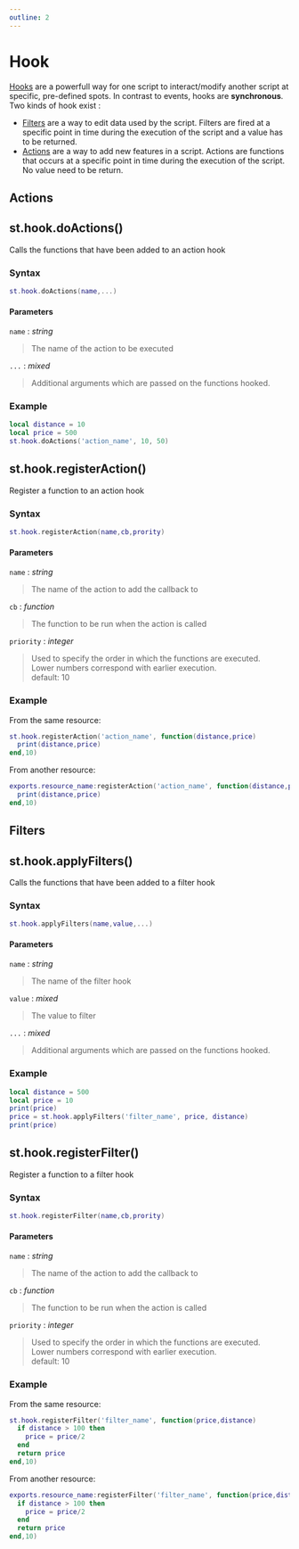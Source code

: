 ```yaml
---
outline: 2
---
```

# Hook

[Hooks](/DeveloperResources/hooks) are a powerfull way for one script to interact/modify another script at specific, pre-defined spots. In contrast to events, hooks are **synchronous**.
Two kinds of hook exist :
* [Filters](/DeveloperResources/filters) are a way to edit data used by the script. Filters are fired at a specific point in time during the execution of the script and a value has to be returned.
* [Actions](/DeveloperResources/actions) are a way to add new features in a script. Actions are functions that occurs at a specific point in time during the execution of the script. No value need to be return.

## Actions

## st.hook.doActions()
Calls the functions that have been added to an action hook
### Syntax
```lua
st.hook.doActions(name,...)
```
#### Parameters
`name` : *string*
> The name of the action to be executed
  
`...` : *mixed* <BadgeOptional />
> Additional arguments which are passed on the functions hooked.
  
### Example
```lua
local distance = 10
local price = 500
st.hook.doActions('action_name', 10, 50)
```

## st.hook.registerAction()
Register a function to an action hook
### Syntax
```lua
st.hook.registerAction(name,cb,prority)
```
#### Parameters
`name` : *string*
> The name of the action to add the callback to
  
`cb` : *function*
> The function to be run when the action is called
  
`priority` : *integer* <BadgeOptional />
> Used to specify the order in which the functions are executed.  
> Lower numbers correspond with earlier execution.  
> default: 10
  

### Example
From the same resource:
```lua
st.hook.registerAction('action_name', function(distance,price)
  print(distance,price)
end,10)
```
From another resource:
```lua
exports.resource_name:registerAction('action_name', function(distance,price)
  print(distance,price)
end,10)
```

## Filters

## st.hook.applyFilters()
Calls the functions that have been added to a filter hook
### Syntax
```lua
st.hook.applyFilters(name,value,...)
```
#### Parameters
`name` : *string*
> The name of the filter hook

`value` : *mixed*
> The value to filter  
  
`...` : *mixed* <BadgeOptional />
> Additional arguments which are passed on the functions hooked.
  
### Example
```lua
local distance = 500
local price = 10
print(price)
price = st.hook.applyFilters('filter_name', price, distance)
print(price)
```

## st.hook.registerFilter()
Register a function to a filter hook
### Syntax
```lua
st.hook.registerFilter(name,cb,prority)
```
#### Parameters
`name` : *string*
> The name of the action to add the callback to
  
`cb` : *function*
> The function to be run when the action is called
  
`priority` : *integer* <BadgeOptional />
> Used to specify the order in which the functions are executed.  
> Lower numbers correspond with earlier execution.  
> default: 10
  

### Example
From the same resource:
```lua
st.hook.registerFilter('filter_name', function(price,distance)
  if distance > 100 then
    price = price/2
  end
  return price
end,10)
```
From another resource:
```lua
exports.resource_name:registerFilter('filter_name', function(price,distance)
  if distance > 100 then
    price = price/2
  end
  return price
end,10)
```
